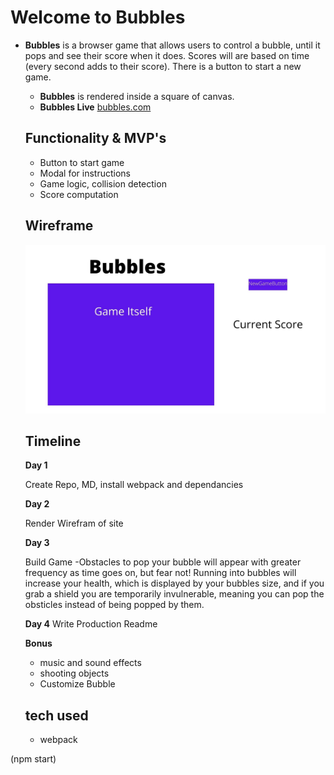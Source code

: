 # Welcome to Bubbles

* **Bubbles** is a browser game that allows users to control a bubble, until it pops and see their score when it does. Scores will are based on time (every second adds to their score). There is a button to start a new game.

    * **Bubbles** is rendered inside a square of canvas.
    * **Bubbles Live** [bubbles.com](https://bman2386.github.io/Bubbles_JS_Project/) 
     ## Functionality & MVP's
    * Button to start game
    * Modal for instructions
    * Game logic, collision detection
    * Score computation


    ## Wireframe
    ![Bubbles, wireframe](/images/wirephrame.jpg)

    ## Timeline
    **Day 1**

     Create Repo, MD, install webpack and dependancies

     **Day 2**

     Render Wirefram of site

     **Day 3**
     
     Build Game
        -Obstacles to pop your bubble will appear with greater frequency as time goes on, but fear not! Running into bubbles will increase your health, which is displayed by your bubbles size, and if you grab a shield you are temporarily invulnerable, meaning you can pop the obsticles instead of being popped by them.

    **Day 4**
     Write Production Readme

    **Bonus**
    * music and sound effects
    * shooting objects
    * Customize Bubble

    ## tech used
    * webpack

(npm start)